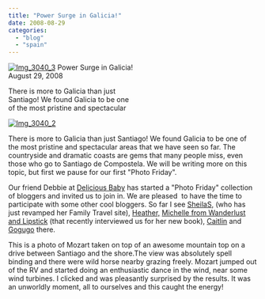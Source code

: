 ```yaml
---
title: "Power Surge in Galicia!"
date: 2008-08-29
categories: 
  - "blog"
  - "spain"
---
```


 [![Img_3040_3](https://pub-ac94b3f306b24c0dba4238943c97f2e1.r2.dev/2008/08/29/img_3040_3.jpg "Img_3040_3")](https://pub-ac94b3f306b24c0dba4238943c97f2e1.r2.dev/photos/uncategorized/2008/08/29/img_3040_3.jpg) Power Surge in Galicia!  
August 29, 2008

There is more to Galicia than just  
Santiago! We found Galicia to be one  
of the most pristine and spectacular

<!--more-->

[![Img_3040_2](https://pub-ac94b3f306b24c0dba4238943c97f2e1.r2.dev/2008/08/29/img_3040_2.jpg "Img_3040_2")](https://pub-ac94b3f306b24c0dba4238943c97f2e1.r2.dev/photos/uncategorized/2008/08/29/img_3040_2.jpg)

  

There is more to Galicia than just Santiago! We found Galicia to be one of the most pristine and spectacular areas that we have seen so far. The countryside and dramatic coasts are gems that many people miss, even those who go to Santiago de Compostela. We will be writing more on this topic, but first we pause for our first "Photo Friday".

Our friend Debbie at [Delicious Baby](http://www.deliciousbaby.com/) has started a "Photo Friday" collection of bloggers and invited us to join in. We are pleased  to have the time to participate with some other cool bloggers. So far I see [SheilaS,](http://www.familytravellogue.com/photo-of-the-week-colmar-france.html) (who has just revamped her Family Travel site), [Heather,](http://heatheronhertravels.blogspot.com/2008/08/photo-friday-on-beach-in-sardinia.html) [Michelle from Wanderlust and Lipstick](http://wanderlustandlipstick.com/blogs/wandermom/2008/08/29/the-beary-big-firefighter/) (that recently interviewed us for her new book), [Caitlin](http://www.roamingtales.com/2008/08/29/photo-friday-birds-eye-view-of-bordeaux/) and [Gogugo](http://gogugo.blogspot.com/2008/08/alaska-for-photo-friday.html) there.

This is a photo of Mozart taken on top of an awesome mountain top on a drive between Santiago and the shore.The view was absolutely spell binding and there were wild horse nearby grazing freely. Mozart jumped out of the RV and started doing an enthusiastic dance in the wind, near some wind turbines. I clicked and was pleasantly surprised by the results. It was an unworldly moment, all to ourselves and this caught the energy!
